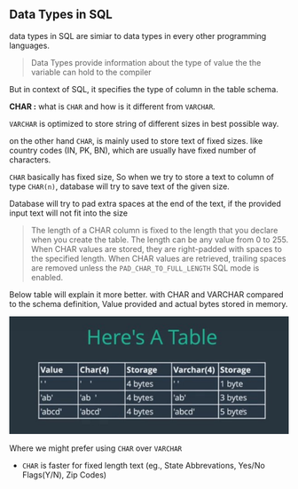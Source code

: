 ## Data Types in SQL

data types in SQL are simiar to data types in every other programming languages. 
> Data Types provide information about the type of value the the variable can hold to the compiler

But in context of SQL, it specifies the type of column in the table schema.

**CHAR :**
what is `CHAR` and how is it different from `VARCHAR`.

`VARCHAR` is optimized to store string of different sizes in best possible way.

on the other hand `CHAR`, is mainly used to store text of fixed sizes. like country codes (IN, PK, BN), which are usually have fixed number of characters.

`CHAR` basically has fixed size, So when we try to store a text to column of type `CHAR(n)`, database will try to save text of the given size.

Database will try to pad extra spaces at the end of the text, if the provided input text will not fit into the size

> The length of a CHAR column is fixed to the length that you declare when you create the table. The length can be any value from 0 to 255. When CHAR values are stored, they are right-padded with spaces to the specified length. When CHAR values are retrieved, trailing spaces are removed unless the `PAD_CHAR_TO_FULL_LENGTH` SQL mode is enabled.

Below table will explain it more better. with CHAR and VARCHAR compared to the schema definition, Value provided and actual bytes stored in memory.

![CHAR and VARCHAR comparision table](./images/char-varchar-comparision.jpg "CHAR and VARCHAR comparision table")

Where we might prefer using `CHAR` over `VARCHAR`

- `CHAR` is faster for fixed length text (eg., State Abbrevations, Yes/No Flags(Y/N), Zip Codes)